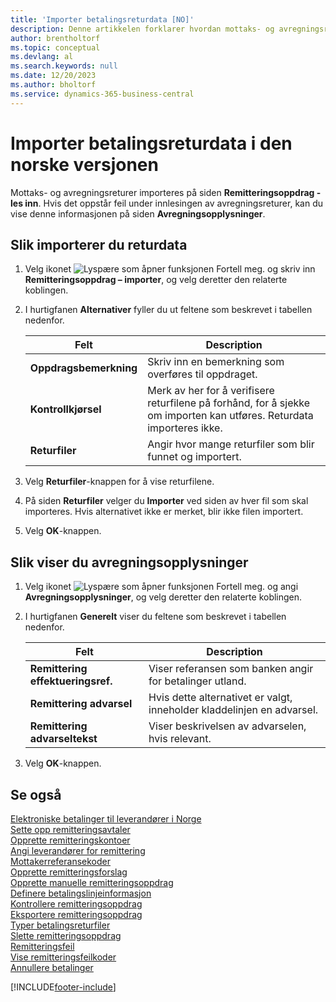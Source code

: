 ```yaml
---
title: 'Importer betalingsreturdata [NO]'
description: Denne artikkelen forklarer hvordan mottaks- og avregningsreturer importeres på siden Remitteringsoppdrag – les inn.
author: brentholtorf
ms.topic: conceptual
ms.devlang: al
ms.search.keywords: null
ms.date: 12/20/2023
ms.author: bholtorf
ms.service: dynamics-365-business-central
---
```

# <a name="import-payment-return-data-in-the-norwegian-version"></a>Importer betalingsreturdata i den norske versjonen
Mottaks- og avregningsreturer importeres på siden **Remitteringsoppdrag - les inn**. Hvis det oppstår feil under innlesingen av avregningsreturer, kan du vise denne informasjonen på siden **Avregningsopplysninger**.  

## <a name="to-import-return-data"></a>Slik importerer du returdata

1.  Velg ikonet ![Lyspære som åpner funksjonen Fortell meg.](../../media/ui-search/search_small.png "Fortell hva du vil gjøre") og skriv inn **Remitteringsoppdrag – importer**, og velg deretter den relaterte koblingen.  
2.  I hurtigfanen **Alternativer** fyller du ut feltene som beskrevet i tabellen nedenfor.  

    |Felt|Description|  
    |---------------------------------|---------------------------------------|  
    |**Oppdragsbemerkning**|Skriv inn en bemerkning som overføres til oppdraget.|  
    |**Kontrollkjørsel**|Merk av her for å verifisere returfilene på forhånd, for å sjekke om importen kan utføres. Returdata importeres ikke.|  
    |**Returfiler**|Angir hvor mange returfiler som blir funnet og importert.|  

3.  Velg **Returfiler**-knappen for å vise returfilene.  
4.  På siden **Returfiler** velger du **Importer** ved siden av hver fil som skal importeres. Hvis alternativet ikke er merket, blir ikke filen importert.  
5.  Velg **OK**-knappen.  

## <a name="to-view-settlement-information"></a>Slik viser du avregningsopplysninger

1.  Velg ikonet ![Lyspære som åpner funksjonen Fortell meg.](../../media/ui-search/search_small.png "Fortell hva du vil gjøre") og angi **Avregningsopplysninger**, og velg deretter den relaterte koblingen.  
2.  I hurtigfanen **Generelt** viser du feltene som beskrevet i tabellen nedenfor.  

    |Felt|Description|  
    |---------------------------------|---------------------------------------|  
    |**Remittering effektueringsref.**|Viser referansen som banken angir for betalinger utland.|  
    |**Remittering advarsel**|Hvis dette alternativet er valgt, inneholder kladdelinjen en advarsel.|  
    |**Remittering advarseltekst**|Viser beskrivelsen av advarselen, hvis relevant.|  

3.  Velg **OK**-knappen.  

## <a name="see-also"></a>Se også
 [Elektroniske betalinger til leverandører i Norge](electronic-payments-to-vendors-in-norway.md)   
 [Sette opp remitteringsavtaler](how-to-set-up-remittance-agreements.md)   
 [Opprette remitteringskontoer](how-to-create-remittance-accounts.md)   
 [Angi leverandører for remittering](how-to-set-up-vendors-for-remittance.md)   
 [Mottakerreferansekoder](recipient-reference-codes.md)   
 [Opprette remitteringsforslag](how-to-create-remittance-suggestions.md)   
 [Opprette manuelle remitteringsoppdrag](how-to-create-manual-remittance-payments.md)   
 [Definere betalingslinjeinformasjon](how-to-set-up-payment-line-information.md)   
 [Kontrollere remitteringsoppdrag](how-to-test-remittance-payments.md)   
 [Eksportere remitteringsoppdrag](how-to-export-remittance-payments.md)   
 [Typer betalingsreturfiler](types-of-payment-returns-files.md)   
 [Slette remitteringsoppdrag](how-to-delete-remittance-payment-orders.md)   
 [Remitteringsfeil](remittance-errors.md)   
 [Vise remitteringsfeilkoder](how-to-view-remittance-error-codes.md)   
 [Annullere betalinger](how-to-cancel-payments.md)


[!INCLUDE[footer-include](../../includes/footer-banner.md)]
